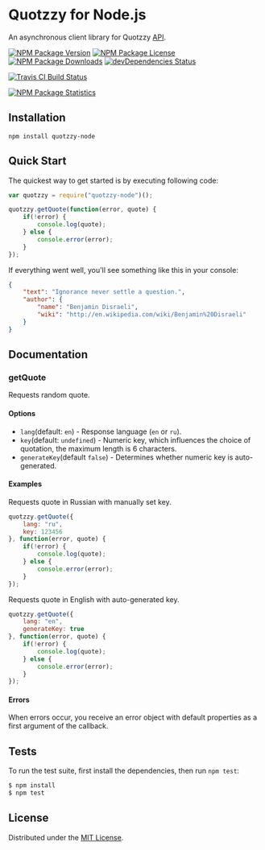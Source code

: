# Quotzzy for Node.js

An asynchronous client library for Quotzzy [API](http://www.quotzzy.co/api/).

[![NPM Package Version][npm-package-version-badge]][npm-package-url]
[![NPM Package License][npm-package-license-badge]][npm-package-license-url]
[![NPM Package Downloads][npm-package-downloads-badge]][npm-package-url]
[![devDependencies Status][devDependencies-status-badge]][devDependencies-status-page-url]

[![Travis CI Build Status][travis-ci-build-status-badge]][travis-ci-build-status-page-url]

[![NPM Package Statistics][npm-package-statistics-badge]][npm-package-url]

## Installation

`npm install quotzzy-node`

## Quick Start

The quickest way to get started is by executing following code:

```javascript
var quotzzy = require("quotzzy-node")();

quotzzy.getQuote(function(error, quote) {
    if(!error) {
        console.log(quote);
    } else {
        console.error(error);
    }
});
```

If everything went well, you'll see something like this in your console:

```json
{
    "text": "Ignorance never settle a question.",
    "author": {
        "name": "Benjamin Disraeli",
        "wiki": "http://en.wikipedia.com/wiki/Benjamin%20Disraeli"
    }
}
```

## Documentation

### getQuote

Requests random quote.

#### Options

- `lang`(default: `en`) - Response language (`en` or `ru`).
- `key`(default: `undefined`) - Numeric key, which influences the choice of quotation, the maximum length is 6 characters.
- `generateKey`(default `false`) - Determines whether numeric key is auto-generated.

#### Examples

Requests quote in Russian with manually set key.

```javascript
quotzzy.getQuote({
    lang: "ru",
    key: 123456
}, function(error, quote) {
    if(!error) {
        console.log(quote);
    } else {
        console.error(error);
    }
});
```

Requests quote in English with auto-generated key.

```javascript
quotzzy.getQuote({
    lang: "en",
    generateKey: true
}, function(error, quote) {
    if(!error) {
        console.log(quote);
    } else {
        console.error(error);
    }
});
```

#### Errors

When errors occur, you receive an error object with default properties as a first argument of the callback.

## Tests

To run the test suite, first install the dependencies, then run `npm test`:

```bash
$ npm install
$ npm test
```

## License

Distributed under the [MIT License](LICENSE).

[npm-package-url]: https://npmjs.org/package/quotzzy-node

[npm-package-version-badge]: https://img.shields.io/npm/v/quotzzy-node.svg?style=flat-square

[npm-package-license-badge]: https://img.shields.io/npm/l/quotzzy-node.svg?style=flat-square
[npm-package-license-url]: http://opensource.org/licenses/MIT

[npm-package-downloads-badge]: https://img.shields.io/npm/dm/quotzzy-node.svg?style=flat-square

[devDependencies-status-badge]: https://david-dm.org/AnatoliyGatt/quotzzy-node/dev-status.svg?style=flat-square
[devDependencies-status-page-url]: https://david-dm.org/AnatoliyGatt/quotzzy-node#info=devDependencies

[travis-ci-build-status-badge]: https://img.shields.io/travis/AnatoliyGatt/quotzzy-node.svg?style=flat-square
[travis-ci-build-status-page-url]: https://travis-ci.org/AnatoliyGatt/quotzzy-node

[npm-package-statistics-badge]: https://nodei.co/npm/quotzzy-node.png?downloads=true&downloadRank=true&stars=true